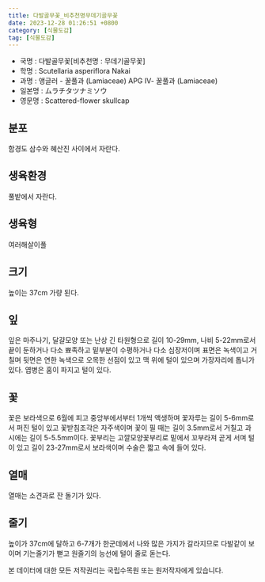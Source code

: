 ```yaml
---
title: 다발골무꽃_비추천명무데기골무꽃
date: 2023-12-28 01:26:51 +0800
category: [식물도감]
tag: [식물도감]
---
```




- 국명 : 다발골무꽃[비추천명 : 무데기골무꽃]
- 학명 : Scutellaria asperiflora Nakai
- 과명 : 앵글러 - 꿀풀과 (Lamiaceae) APG Ⅳ- 꿀풀과 (Lamiaceae)
- 일본명 : ムラチタツナミソウ
- 영문명 : Scattered-flower skullcap


## 분포
함경도 삼수와 혜산진 사이에서 자란다.
## 생육환경
풀밭에서 자란다.
## 생육형
여러해살이풀
## 크기
높이는 37cm 가량 된다.
## 잎
잎은 마주나기, 달걀모양 또는 난상 긴 타원형으로 길이 10-29mm, 나비 5-22mm로서 끝이 둔하거나 다소 뾰족하고 밑부분이 수평하거나 다소 심장저이며 표면은 녹색이고 거칠며 뒷면은 연한 녹색으로 오목한 선점이 있고 맥 위에 털이 있으며 가장자리에 톱니가 있다. 엽병은 홈이 파지고 털이 있다.
## 꽃
꽃은 보라색으로 6월에 피고 중앙부에서부터 1개씩 액생하며 꽃자루는 길이 5-6mm로서 퍼진 털이 있고 꽃받침조각은 자주색이며 꽃이 필 때는 길이 3.5mm로서 거칠고 과시에는 길이 5-5.5mm이다. 꽃부리는 고깔모양꽃부리로 밑에서 꼬부라져 곧게 서며 털이 있고 길이 23-27mm로서 보라색이며 수술은 짧고 속에 들어 있다.
## 열매
열매는 소견과로 잔 돌기가 있다.
## 줄기
높이가 37cm에 달하고 6-7개가 한군데에서 나와 많은 가지가 갈라지므로 다발같이 보이며 기는줄기가 뻗고 원줄기의 능선에 털이 줄로 돋는다.






본 데이터에 대한 모든 저작권리는 국립수목원 또는 원저작자에게 있습니다.
